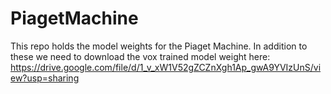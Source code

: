 # PiagetMachine

This repo holds the model weights for the Piaget Machine. In addition to these we need to download the vox trained model weight here: https://drive.google.com/file/d/1_v_xW1V52gZCZnXgh1Ap_gwA9YVIzUnS/view?usp=sharing
